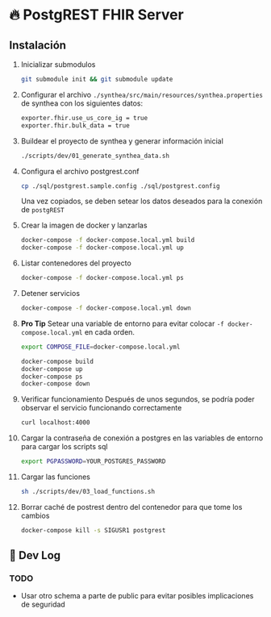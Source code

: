 # :fire: PostgREST FHIR Server

## Instalación

1. Inicializar submodulos

   ```bash
   git submodule init && git submodule update
   ```

2. Configurar el archivo `./synthea/src/main/resources/synthea.properties` de synthea con los siguientes datos:

   ```bash
   exporter.fhir.use_us_core_ig = true
   exporter.fhir.bulk_data = true
   ```

3. Buildear el proyecto de synthea y generar información inicial

   ```bash
   ./scripts/dev/01_generate_synthea_data.sh
   ```

4. Configura el archivo postgrest.conf

   ```bash
   cp ./sql/postgrest.sample.config ./sql/postgrest.config
   ```

   Una vez copiados, se deben setear los datos deseados para la conexión de `postgREST`

5. Crear la imagen de docker y lanzarlas

   ```bash
   docker-compose -f docker-compose.local.yml build
   docker-compose -f docker-compose.local.yml up
   ```

6. Listar contenedores del proyecto

   ```bash
   docker-compose -f docker-compose.local.yml ps
   ```

7. Detener servicios

   ```bash
   docker-compose -f docker-compose.local.yml down
   ```

8. **Pro Tip**
   Setear una variable de entorno para evitar colocar `-f docker-compose.local.yml` en cada orden.

   ```bash
   export COMPOSE_FILE=docker-compose.local.yml
   ```

   ```bash
   docker-compose build
   docker-compose up
   docker-compose ps
   docker-compose down
   ```

9. Verificar funcionamiento
   Después de unos segundos, se podría poder observar el servicio funcionando correctamente

   ```bash
   curl localhost:4000
   ```

10. Cargar la contraseña de conexión a postgres en las variables de entorno para cargar los scripts sql

    ```bash
    export PGPASSWORD=YOUR_POSTGRES_PASSWORD
    ```

11. Cargar las funciones

    ```bash
    sh ./scripts/dev/03_load_functions.sh
    ```

12. Borrar caché de postrest dentro del contenedor para que tome los cambios
    ```bash
    docker-compose kill -s SIGUSR1 postgrest
    ```

## :space_invader: Dev Log

### TODO
- Usar otro schema a parte de public para evitar posibles implicaciones de seguridad
